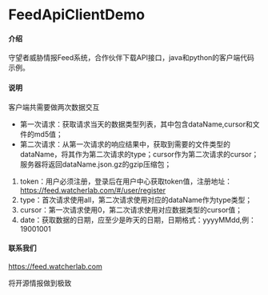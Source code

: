 # FeedApiClientDemo

#### 介绍
守望者威胁情报Feed系统，合作伙伴下载API接口，java和python的客户端代码示例。

#### 说明
客户端共需要做两次数据交互
- 第一次请求：获取请求当天的数据类型列表，其中包含dataName,cursor和文件的md5值；
- 第二次请求：从第一次请求的响应结果中，获取到需要的文件类型的dataName，将其作为第二次请求的type；cursor作为第二次请求的cursor；服务器将返回dataName.json.gz的gzip压缩包；

1. token：用户必须注册，登录后在用户中心获取token值，注册地址：https://feed.watcherlab.com/#/user/register 
2. type：首次请求使用all，第二次请求使用对应的dataName作为type类型；
3. cursor：第一次请求使用0，第二次请求使用对应数据类型的cursor值；
4. date：获取数据的日期，应至少是昨天的日期，日期格式：yyyyMMdd,例：19001001

#### 联系我们
https://feed.watcherlab.com

将开源情报做到极致


